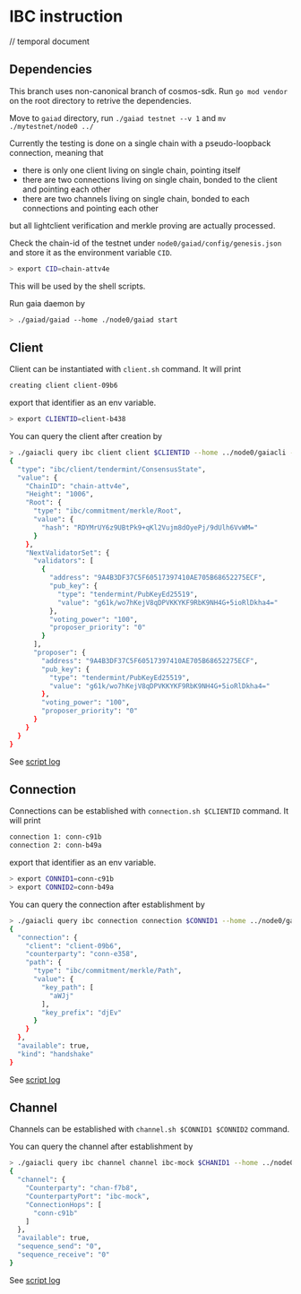 # IBC instruction

// temporal document

## Dependencies

This branch uses non-canonical branch of cosmos-sdk. Run `go mod vendor` on the root directory to retrive the dependencies.

Move to `gaiad` directory, run `./gaiad testnet --v 1` and `mv ./mytestnet/node0 ../`

Currently the testing is done on a single chain with a pseudo-loopback connection, meaning that 
- there is only one client living on single chain, pointing itself
- there are two connections living on single chain, bonded to the client and pointing each other
- there are two channels living on single chain, bonded to each connections and pointing each other

but all lightclient verification and merkle proving are actually processed.

Check the chain-id of the testnet under `node0/gaiad/config/genesis.json` and store it as the environment variable `CID`.

```bash
> export CID=chain-attv4e
```

This will be used by the shell scripts.

Run gaia daemon by

```bash
> ./gaiad/gaiad --home ./node0/gaiad start
```

## Client

Client can be instantiated with `client.sh` command. It will print

```bash
creating client client-09b6
```

export that identifier as an env variable.

```bash
> export CLIENTID=client-b438
```

You can query the client after creation by 

```bash
> ./gaiacli query ibc client client $CLIENTID --home ../node0/gaiacli --trust-node
{
  "type": "ibc/client/tendermint/ConsensusState",
  "value": {
    "ChainID": "chain-attv4e",
    "Height": "1006",
    "Root": {
      "type": "ibc/commitment/merkle/Root",
      "value": {
        "hash": "RDYMrUY6z9UBtPk9+qKl2Vujm8dOyePj/9dUlh6VvWM="
      }
    },
    "NextValidatorSet": {
      "validators": [
        {
          "address": "9A4B3DF37C5F60517397410AE705B68652275ECF",
          "pub_key": {
            "type": "tendermint/PubKeyEd25519",
            "value": "g61k/wo7hKejV8qDPVKKYKF9RbK9NH4G+5ioRlDkha4="
          },
          "voting_power": "100",
          "proposer_priority": "0"
        }
      ],
      "proposer": {
        "address": "9A4B3DF37C5F60517397410AE705B68652275ECF",
        "pub_key": {
          "type": "tendermint/PubKeyEd25519",
          "value": "g61k/wo7hKejV8qDPVKKYKF9RbK9NH4G+5ioRlDkha4="
        },
        "voting_power": "100",
        "proposer_priority": "0"
      }
    }
  }
}
```

See [script log](./client.txt)

## Connection

Connections can be established with `connection.sh $CLIENTID` command. It will print

```bash
connection 1: conn-c91b
connection 2: conn-b49a
```

export that identifier as an env variable.

```bash
> export CONNID1=conn-c91b
> export CONNID2=conn-b49a
```

You can query the connection after establishment by

```bash
> ./gaiacli query ibc connection connection $CONNID1 --home ../node0/gaiacli --trust-node
{
  "connection": {
    "client": "client-09b6",
    "counterparty": "conn-e358",
    "path": {
      "type": "ibc/commitment/merkle/Path",
      "value": {
        "key_path": [
          "aWJj"
        ],
        "key_prefix": "djEv"
      }
    }
  },
  "available": true,
  "kind": "handshake"
}
```

See [script log](./conn.txt)

## Channel

Channels can be established with `channel.sh $CONNID1 $CONNID2` command.

You can query the channel after establishment by

```bash
> ./gaiacli query ibc channel channel ibc-mock $CHANID1 --home ../node0/gaiacli --trust-node
{
  "channel": {
    "Counterparty": "chan-f7b8",
    "CounterpartyPort": "ibc-mock",
    "ConnectionHops": [
      "conn-c91b"
    ]
  },
  "available": true,
  "sequence_send": "0",
  "sequence_receive": "0"
}
```

See [script log](./chan.txt)
